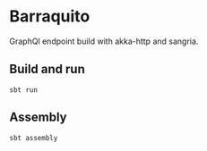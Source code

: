 # Barraquito 

GraphQl endpoint build with akka-http and sangria.

## Build and run

    sbt run

## Assembly

    sbt assembly
